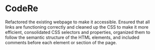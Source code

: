 # CodeRe

Refactored the existing webpage to make it accessible. Ensured that all links are functioning correctly and cleaned up the CSS to make it more efficient, consolidated CSS selectors and properties, organized them to follow the semantic structure of the HTML elements, and included comments before each element or section of the page.
